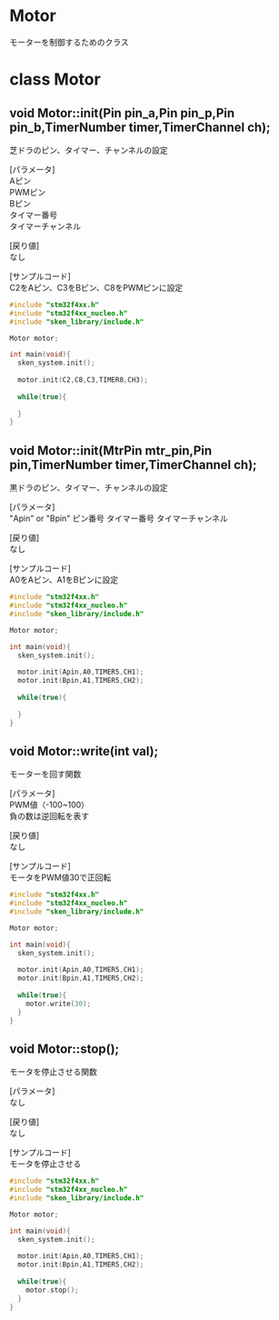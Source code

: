 # Motor
モーターを制御するためのクラス

# class Motor
## void Motor::init(Pin pin_a,Pin pin_p,Pin pin_b,TimerNumber timer,TimerChannel ch);
芝ドラのピン、タイマー、チャンネルの設定  

[パラメータ]  
Aピン  
PWMピン  
Bピン  
タイマー番号  
タイマーチャンネル  

[戻り値]  
なし

[サンプルコード]  
C2をAピン、C3をBピン、C8をPWMピンに設定
``` c++
#include "stm32f4xx.h"
#include "stm32f4xx_nucleo.h"
#include "sken_library/include.h"

Motor motor;

int main(void){
  sken_system.init();
  
  motor.init(C2,C8,C3,TIMER8,CH3);
  
  while(true){
    
  }
}
```

## void Motor::init(MtrPin mtr_pin,Pin pin,TimerNumber timer,TimerChannel ch);
黒ドラのピン、タイマー、チャンネルの設定  

[パラメータ]  
"Apin" or "Bpin"
ピン番号
タイマー番号
タイマーチャンネル

[戻り値]  
なし

[サンプルコード]  
A0をAピン、A1をBピンに設定
``` c++
#include "stm32f4xx.h"
#include "stm32f4xx_nucleo.h"
#include "sken_library/include.h"

Motor motor;

int main(void){
  sken_system.init();
  
  motor.init(Apin,A0,TIMER5,CH1);
  motor.init(Bpin,A1,TIMER5,CH2);
  
  while(true){
    
  }
}
```

## void Motor::write(int val);
モーターを回す関数  

[パラメータ]  
PWM値（-100~100）  
負の数は逆回転を表す  

[戻り値]  
なし

[サンプルコード]  
モータをPWM値30で正回転
``` c++
#include "stm32f4xx.h"
#include "stm32f4xx_nucleo.h"
#include "sken_library/include.h"

Motor motor;

int main(void){
  sken_system.init();
  
  motor.init(Apin,A0,TIMER5,CH1);
  motor.init(Bpin,A1,TIMER5,CH2);
  
  while(true){
    motor.write(30);
  }
}
```

## void Motor::stop();
モータを停止させる関数  

[パラメータ]  
なし

[戻り値]  
なし

[サンプルコード]  
モータを停止させる
``` c++
#include "stm32f4xx.h"
#include "stm32f4xx_nucleo.h"
#include "sken_library/include.h"

Motor motor;

int main(void){
  sken_system.init();
  
  motor.init(Apin,A0,TIMER5,CH1);
  motor.init(Bpin,A1,TIMER5,CH2);
  
  while(true){
    motor.stop();
  }
}
```
